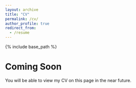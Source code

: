 ```yaml
---
layout: archive
title: "CV"
permalink: /cv/
author_profile: true
redirect_from:
  - /resume
---
```


{% include base_path %}

Coming Soon
======

You will be able to view my CV on this page in the near future.